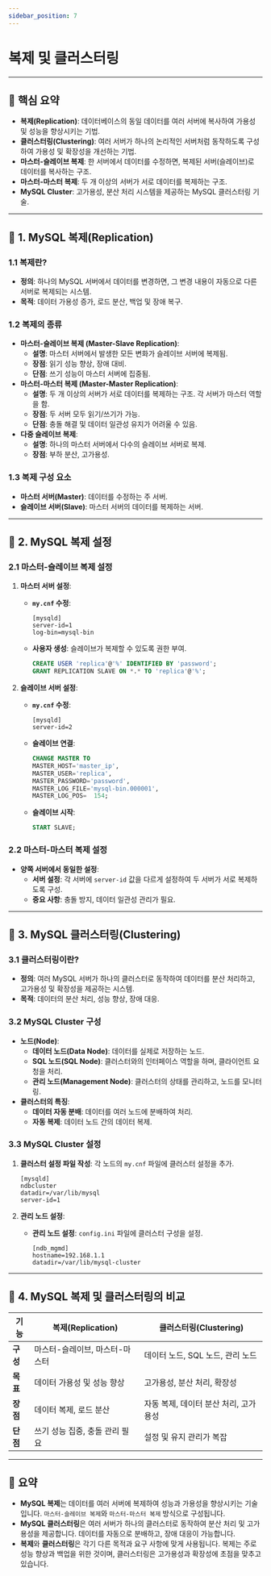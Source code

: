 ```yaml
---
sidebar_position: 7
---
```


# 복제 및 클러스터링

---

## **🔑 핵심 요약**

- **복제(Replication)**: 데이터베이스의 동일 데이터를 여러 서버에 복사하여 가용성 및 성능을 향상시키는 기법.
- **클러스터링(Clustering)**: 여러 서버가 하나의 논리적인 서버처럼 동작하도록 구성하여 가용성 및 확장성을 개선하는 기법.
- **마스터-슬레이브 복제**: 한 서버에서 데이터를 수정하면, 복제된 서버(슬레이브)로 데이터를 복사하는 구조.
- **마스터-마스터 복제**: 두 개 이상의 서버가 서로 데이터를 복제하는 구조.
- **MySQL Cluster**: 고가용성, 분산 처리 시스템을 제공하는 MySQL 클러스터링 기술.

---

## **🔹 1. MySQL 복제(Replication)**

### **1.1 복제란?**

- **정의**: 하나의 MySQL 서버에서 데이터를 변경하면, 그 변경 내용이 자동으로 다른 서버로 복제되는 시스템.
- **목적**: 데이터 가용성 증가, 로드 분산, 백업 및 장애 복구.

### **1.2 복제의 종류**

- **마스터-슬레이브 복제 (Master-Slave Replication)**:
    - **설명**: 마스터 서버에서 발생한 모든 변화가 슬레이브 서버에 복제됨.
    - **장점**: 읽기 성능 향상, 장애 대비.
    - **단점**: 쓰기 성능이 마스터 서버에 집중됨.
- **마스터-마스터 복제 (Master-Master Replication)**:
    - **설명**: 두 개 이상의 서버가 서로 데이터를 복제하는 구조. 각 서버가 마스터 역할을 함.
    - **장점**: 두 서버 모두 읽기/쓰기가 가능.
    - **단점**: 충돌 해결 및 데이터 일관성 유지가 어려울 수 있음.
- **다중 슬레이브 복제**:
    - **설명**: 하나의 마스터 서버에서 다수의 슬레이브 서버로 복제.
    - **장점**: 부하 분산, 고가용성.

### **1.3 복제 구성 요소**

- **마스터 서버(Master)**: 데이터를 수정하는 주 서버.
- **슬레이브 서버(Slave)**: 마스터 서버의 데이터를 복제하는 서버.

---

## **🔹 2. MySQL 복제 설정**

### **2.1 마스터-슬레이브 복제 설정**

1. **마스터 서버 설정**:
    - **`my.cnf` 수정**:
        
        ```
        [mysqld]
        server-id=1
        log-bin=mysql-bin
        ```
        
    - **사용자 생성**: 슬레이브가 복제할 수 있도록 권한 부여.
        
        ```sql
        CREATE USER 'replica'@'%' IDENTIFIED BY 'password';
        GRANT REPLICATION SLAVE ON *.* TO 'replica'@'%';
        ```
        
2. **슬레이브 서버 설정**:
    - **`my.cnf` 수정**:
        
        ```
        [mysqld]
        server-id=2
        ```
        
    - **슬레이브 연결**:
        
        ```sql
        CHANGE MASTER TO
        MASTER_HOST='master_ip',
        MASTER_USER='replica',
        MASTER_PASSWORD='password',
        MASTER_LOG_FILE='mysql-bin.000001',
        MASTER_LOG_POS=  154;
        ```
        
    - **슬레이브 시작**:
        
        ```sql
        START SLAVE;
        ```
        

### **2.2 마스터-마스터 복제 설정**

- **양쪽 서버에서 동일한 설정**:
    - **서버 설정**: 각 서버에 `server-id` 값을 다르게 설정하여 두 서버가 서로 복제하도록 구성.
    - **중요 사항**: 충돌 방지, 데이터 일관성 관리가 필요.

---

## **🔹 3. MySQL 클러스터링(Clustering)**

### **3.1 클러스터링이란?**

- **정의**: 여러 MySQL 서버가 하나의 클러스터로 동작하여 데이터를 분산 처리하고, 고가용성 및 확장성을 제공하는 시스템.
- **목적**: 데이터의 분산 처리, 성능 향상, 장애 대응.

### **3.2 MySQL Cluster 구성**

- **노드(Node)**:
    - **데이터 노드(Data Node)**: 데이터를 실제로 저장하는 노드.
    - **SQL 노드(SQL Node)**: 클러스터와의 인터페이스 역할을 하며, 클라이언트 요청을 처리.
    - **관리 노드(Management Node)**: 클러스터의 상태를 관리하고, 노드를 모니터링.
- **클러스터의 특징**:
    - **데이터 자동 분배**: 데이터를 여러 노드에 분배하여 처리.
    - **자동 복제**: 데이터 노드 간의 데이터 복제.

### **3.3 MySQL Cluster 설정**

1. **클러스터 설정 파일 작성**: 각 노드의 `my.cnf` 파일에 클러스터 설정을 추가.
    
    ```
    [mysqld]
    ndbcluster
    datadir=/var/lib/mysql
    server-id=1
    ```
    
2. **관리 노드 설정**:
    - **관리 노드 설정**: `config.ini` 파일에 클러스터 구성을 설정.
        
        ```
        [ndb_mgmd]
        hostname=192.168.1.1
        datadir=/var/lib/mysql-cluster
        ```
        

---

## **🔹 4. MySQL 복제 및 클러스터링의 비교**

| **기능** | **복제(Replication)** | **클러스터링(Clustering)** |
| --- | --- | --- |
| **구성** | 마스터-슬레이브, 마스터-마스터 | 데이터 노드, SQL 노드, 관리 노드 |
| **목표** | 데이터 가용성 및 성능 향상 | 고가용성, 분산 처리, 확장성 |
| **장점** | 데이터 복제, 로드 분산 | 자동 복제, 데이터 분산 처리, 고가용성 |
| **단점** | 쓰기 성능 집중, 충돌 관리 필요 | 설정 및 유지 관리가 복잡 |

---

## **📌 요약**

- **MySQL 복제**는 데이터를 여러 서버에 복제하여 성능과 가용성을 향상시키는 기술입니다. `마스터-슬레이브 복제`와 `마스터-마스터 복제` 방식으로 구성됩니다.
- **MySQL 클러스터링**은 여러 서버가 하나의 클러스터로 동작하여 분산 처리 및 고가용성을 제공합니다. 데이터를 자동으로 분배하고, 장애 대응이 가능합니다.
- **복제**와 **클러스터링**은 각기 다른 목적과 요구 사항에 맞게 사용됩니다. 복제는 주로 성능 향상과 백업을 위한 것이며, 클러스터링은 고가용성과 확장성에 초점을 맞추고 있습니다.